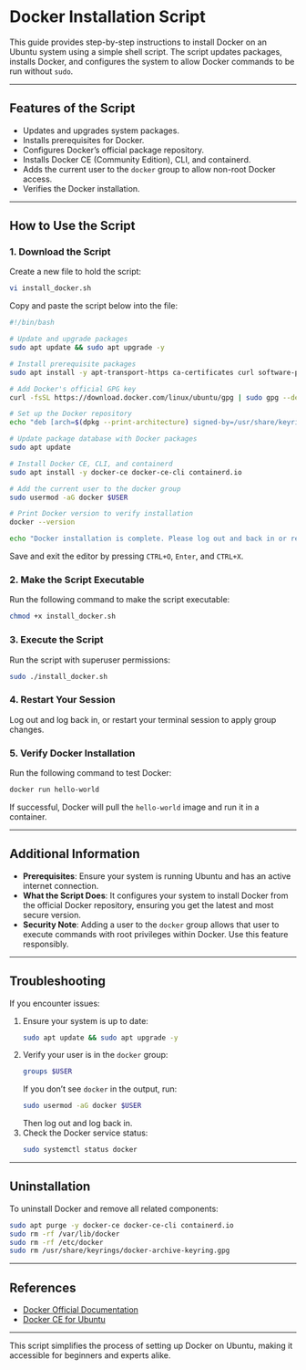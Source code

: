 # Docker Installation Script

This guide provides step-by-step instructions to install Docker on an Ubuntu system using a simple shell script. The script updates packages, installs Docker, and configures the system to allow Docker commands to be run without `sudo`.

---

## Features of the Script
- Updates and upgrades system packages.
- Installs prerequisites for Docker.
- Configures Docker’s official package repository.
- Installs Docker CE (Community Edition), CLI, and containerd.
- Adds the current user to the `docker` group to allow non-root Docker access.
- Verifies the Docker installation.

---

## How to Use the Script

### 1. Download the Script
Create a new file to hold the script:
```bash
vi install_docker.sh
```
Copy and paste the script below into the file:
```bash
#!/bin/bash

# Update and upgrade packages
sudo apt update && sudo apt upgrade -y

# Install prerequisite packages
sudo apt install -y apt-transport-https ca-certificates curl software-properties-common

# Add Docker's official GPG key
curl -fsSL https://download.docker.com/linux/ubuntu/gpg | sudo gpg --dearmor -o /usr/share/keyrings/docker-archive-keyring.gpg

# Set up the Docker repository
echo "deb [arch=$(dpkg --print-architecture) signed-by=/usr/share/keyrings/docker-archive-keyring.gpg] https://download.docker.com/linux/ubuntu $(lsb_release -cs) stable" | sudo tee /etc/apt/sources.list.d/docker.list > /dev/null

# Update package database with Docker packages
sudo apt update

# Install Docker CE, CLI, and containerd
sudo apt install -y docker-ce docker-ce-cli containerd.io

# Add the current user to the docker group
sudo usermod -aG docker $USER

# Print Docker version to verify installation
docker --version

echo "Docker installation is complete. Please log out and back in or restart your session for the group changes to take effect."
```
Save and exit the editor by pressing `CTRL+O`, `Enter`, and `CTRL+X`.

### 2. Make the Script Executable
Run the following command to make the script executable:
```bash
chmod +x install_docker.sh
```

### 3. Execute the Script
Run the script with superuser permissions:
```bash
sudo ./install_docker.sh
```

### 4. Restart Your Session
Log out and log back in, or restart your terminal session to apply group changes.

### 5. Verify Docker Installation
Run the following command to test Docker:
```bash
docker run hello-world
```
If successful, Docker will pull the `hello-world` image and run it in a container.

---

## Additional Information
- **Prerequisites**: Ensure your system is running Ubuntu and has an active internet connection.
- **What the Script Does**: It configures your system to install Docker from the official Docker repository, ensuring you get the latest and most secure version.
- **Security Note**: Adding a user to the `docker` group allows that user to execute commands with root privileges within Docker. Use this feature responsibly.

---

## Troubleshooting
If you encounter issues:
1. Ensure your system is up to date:
   ```bash
   sudo apt update && sudo apt upgrade -y
   ```
2. Verify your user is in the `docker` group:
   ```bash
   groups $USER
   ```
   If you don’t see `docker` in the output, run:
   ```bash
   sudo usermod -aG docker $USER
   ```
   Then log out and log back in.
3. Check the Docker service status:
   ```bash
   sudo systemctl status docker
   ```

---

## Uninstallation
To uninstall Docker and remove all related components:
```bash
sudo apt purge -y docker-ce docker-ce-cli containerd.io
sudo rm -rf /var/lib/docker
sudo rm -rf /etc/docker
sudo rm /usr/share/keyrings/docker-archive-keyring.gpg
```

---

## References
- [Docker Official Documentation](https://docs.docker.com/)
- [Docker CE for Ubuntu](https://docs.docker.com/engine/install/ubuntu/)

---

This script simplifies the process of setting up Docker on Ubuntu, making it accessible for beginners and experts alike.

